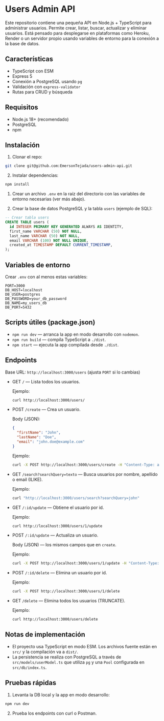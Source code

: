 # Users Admin API

Este repositorio contiene una pequeña API en Node.js + TypeScript para administrar usuarios. Permite crear, listar, buscar, actualizar y eliminar usuarios. Está pensado para desplegarse en plataformas como Heroku, Render o un servidor propio usando variables de entorno para la conexión a la base de datos.

## Características

- TypeScript con ESM
- Express 5
- Conexión a PostgreSQL usando `pg`
- Validación con `express-validator`
- Rutas para CRUD y búsqueda

## Requisitos

- Node.js 18+ (recomendado)
- PostgreSQL
- npm

## Instalación

1. Clonar el repo:

```bash
git clone git@github.com:EmersonTejada/users-admin-api.git

```

2. Instalar dependencias:

```bash
npm install
```

1. Crear un archivo `.env` en la raíz del directorio con las variables de entorno necesarias (ver más abajo).

2. Crear la base de datos PostgreSQL y la tabla `users` (ejemplo de SQL):

```sql
-- Crear tabla users
CREATE TABLE users (
  id INTEGER PRIMARY KEY GENERATED ALWAYS AS IDENTITY,
  first_name VARCHAR (50) NOT NULL,
  last_name VARCHAR (50) NOT NULL,
  email VARCHAR (100) NOT NULL UNIQUE,
  created_at TIMESTAMP DEFAULT CURRENT_TIMESTAMP,
);
```


## Variables de entorno

Crear `.env` con al menos estas variables:

```env
PORT=3000
DB_HOST=localhost
DB_USER=postgres
DB_PASSWORD=your_db_password
DB_NAME=my_users_db
DB_PORT=5432
```

## Scripts útiles (package.json)

- `npm run dev` — arranca la app en modo desarrollo con `nodemon`.
- `npm run build` — compila TypeScript a `./dist`.
- `npm start` — ejecuta la app compilada desde `./dist`.

## Endpoints

Base URL: `http://localhost:3000/users` (ajusta `PORT` si lo cambias)

- GET `/` — Lista todos los usuarios.

  Ejemplo:

  ```bash
  curl http://localhost:3000/users/
  ```

- POST `/create` — Crea un usuario.

  Body (JSON):

  ```json
  {
    "firstName": "John",
    "lastName": "Doe",
    "email": "john.doe@example.com"
  }
  ```

  Ejemplo:

  ```bash
  curl -X POST http://localhost:3000/users/create -H "Content-Type: application/json" -d '{"firstName":"John","lastName":"Doe","email":"john@example.com"}'
  ```

- GET `/search?searchQuery=texto` — Busca usuarios por nombre, apellido o email (ILIKE).

  Ejemplo:

  ```bash
  curl "http://localhost:3000/users/search?searchQuery=john"
  ```

- GET `/:id/update` — Obtiene el usuario por id.

  Ejemplo:

  ```bash
  curl http://localhost:3000/users/1/update
  ```

- POST `/:id/update` — Actualiza un usuario.

  Body (JSON) — los mismos campos que en `create`.

  Ejemplo:

  ```bash
  curl -X POST http://localhost:3000/users/1/update -H "Content-Type: application/json" -d '{"firstName":"Jane","lastName":"Doe","email":"jane.doe@example.com"}'
  ```

- POST `/:id/delete` — Elimina un usuario por id.

  Ejemplo:

  ```bash
  curl -X POST http://localhost:3000/users/1/delete
  ```

- GET `/delete` — Elimina todos los usuarios (TRUNCATE).

  Ejemplo:

  ```bash
  curl http://localhost:3000/users/delete
  ```

## Notas de implementación

- El proyecto usa TypeScript en modo ESM. Los archivos fuente están en `src/` y la compilación va a `dist/`.
- La persistencia se realiza con PostgreSQL a través de `src/models/userModel.ts` que utiliza `pg` y una `Pool` configurada en `src/db/index.ts`.

## Pruebas rápidas

1. Levanta la DB local y la app en modo desarrollo:

```bash
npm run dev
```

2. Prueba los endpoints con curl o Postman.


